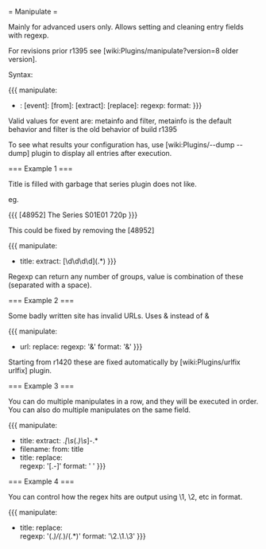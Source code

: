 = Manipulate =

Mainly for advanced users only. Allows setting and cleaning entry fields with regexp.

For revisions prior r1395 see [wiki:Plugins/manipulate?version=8 older version].

Syntax:

{{{
manipulate:
  - <destination field>:
      [event]: <event>
      [from]: <source field>
      [extract]: <regexp>
      [replace]:
        regexp: <regexp>
        format: <regexp>
}}}

Valid values for event are: metainfo and filter, metainfo is the default behavior and filter is the old behavior of build r1395

To see what results your configuration has, use [wiki:Plugins/--dump --dump] plugin to display all entries after execution.

=== Example 1 ===

Title is filled with garbage that series plugin does not like.

eg.

{{{
[48952] The Series S01E01 720p
}}}

This could be fixed by removing the [48952]

{{{
manipulate:
  - title:
      extract: \[\d\d\d\d\](.*)
}}}

Regexp can return any number of groups, value is combination of these (separated with a space).

=== Example 2 ===

Some badly written site has invalid URLs. Uses &amp; instead of &

{{{
manipulate:
  - url:
      replace:
        regexp: '&amp;'
        format: '&'
}}}

Starting from r1420 these are fixed automatically by [wiki:Plugins/urlfix urlfix] plugin.

=== Example 3 ===

You can do multiple manipulates in a row, and they will be executed in order. You can also do multiple manipulates on the same field.

{{{
manipulate:
  - title:
      extract: .*\[\s*(.*)\s*\]-.*
  - filename:
      from: title
  - title:
      replace:            
        regexp: '[\.-]'
        format: ' '
}}}

=== Example 4 ===

You can control how the regex hits are output using \1, \2, etc in format.

{{{
manipulate:
  - title:
      replace:            
        regexp: '(.*)/(.*)/(.*)'
        format: '\2.\1.\3'
}}}